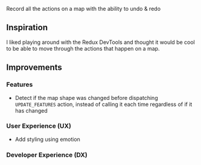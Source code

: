 Record all the actions on a map with the ability to undo & redo

## Inspiration

I liked playing around with the Redux DevTools and thought it would be cool to be able to move through the actions that happen on a map.

## Improvements

### Features

- Detect if the map shape was changed before dispatching `UPDATE_FEATURES` action, instead of calling it each time regardless of if it has changed

### User Experience (UX)

- Add styling using emotion

### Developer Experience (DX)
